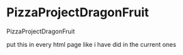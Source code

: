 # PizzaProjectDragonFruit
PizzaProjectDragonFruit

<script src="../js/common.js"></script> put this in every html page like i have did in the current ones